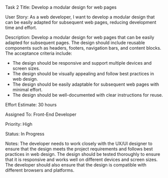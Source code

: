 Task 2 Title: Develop a modular design for web pages

User Story: As a web developer, I want to develop a modular design that can be easily adapted for subsequent web pages, reducing development time and effort.

Description: Develop a modular design for web pages that can be easily adapted for subsequent pages. The design should include reusable components such as headers, footers, navigation bars, and content blocks. The acceptance criteria include:
* The design should be responsive and support multiple devices and screen sizes.
* The design should be visually appealing and follow best practices in web design.
* The design should be easily adaptable for subsequent web pages with minimal effort.
* The design should be well-documented with clear instructions for reuse.

Effort Estimate: 30 hours

Assigned To: Front-End Developer

Priority: High

Status: In Progress

Notes: The developer needs to work closely with the UX/UI designer to ensure that the design meets the project requirements and follows best practices in web design. The design should be tested thoroughly to ensure that it is responsive and works well on different devices and screen sizes. The developer should also ensure that the design is compatible with different browsers and platforms.